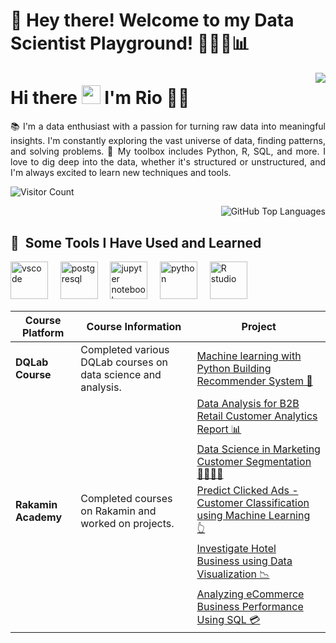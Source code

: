 # 👋 Hey there! Welcome to my Data Scientist Playground! 👨‍💻🔬📊


<img align='right' src = "https://github-readme-stats.vercel.app/api?username=riyouuyt&show_icons=true&theme=radical">

# Hi there <img src="https://github.com/riyouuyt/riyouuyt/blob/master/Assets/Hi.gif" width="30px"> I'm Rio 🧑🏻

<p align="justify">
  📚 I'm a data enthusiast with a passion for turning raw data into meaningful insights. I'm constantly exploring the vast universe of data, finding patterns, and solving problems.
🔬 My toolbox includes Python, R, SQL, and more. I love to dig deep into the data, whether it's structured or unstructured, and I'm always excited to learn new techniques and tools.


</p>



![Visitor Count](https://profile-counter.glitch.me/%7Briyouuyt%7D/count.svg)


<!-- ## 👁‍🗨 Most language -->
<p align="right">
  <img src="https://github-readme-stats.vercel.app/api/top-langs/?username=riyouuyt&layout=compact&theme=blue-green" alt="GitHub Top Languages">
</p>

<h2> 🚀 &nbsp;Some Tools I Have Used and Learned</h2>
<p align="left">
<img src="https://cdn.jsdelivr.net/gh/devicons/devicon/icons/vscode/vscode-original.svg" alt="vscode" width="60" height="60"/>
&nbsp;&nbsp;&nbsp;
<img src="https://cdn.jsdelivr.net/gh/devicons/devicon/icons/postgresql/postgresql-original.svg" alt="postgresql" width="60" height="60"/>
&nbsp;&nbsp;&nbsp;
<img src="https://cdn.jsdelivr.net/gh/devicons/devicon/icons/jupyter/jupyter-original.svg" alt="jupyter notebook" width="60" height="60"/>  
&nbsp;&nbsp;&nbsp;
<img src="https://cdn.jsdelivr.net/gh/devicons/devicon/icons/python/python-original.svg" alt="python" width="60" height="60"/>
&nbsp;&nbsp;&nbsp;
<img src="https://cdn.jsdelivr.net/gh/devicons/devicon/icons/rstudio/rstudio-original.svg" alt="R studio" width="60" height="60"/>
</p>



| Course Platform | Course Information | Project |
|-----------------|-------------------|---------|
| **DQLab Course** | Completed various DQLab courses on data science and analysis. | [Machine learning with Python Building Recommender System 🤖](https://github.com/riyouuyt/DQlab-Course/tree/master/Project/Python/Project%20Machine%20learning%20with%20Python%20Building%20Recommender%20System) |
| | | [Data Analysis for B2B Retail Customer Analytics Report 📊](https://github.com/riyouuyt/DQlab-Course/tree/master/Project/SQL/Project%20Data%20Analysis%20for%20B2B%20Retail%20Customer%20Analytics%20Report) |
| | | [Data Science in Marketing Customer Segmentation 👨‍👩‍👧‍👦](https://github.com/riyouuyt/DQlab-Course/tree/master/All%20Modules/Python/Applied%20Data%20Science%20In%20Industry/Data%20Science%20in%20Marketing%20Customer%20Segmentation) |
| **Rakamin Academy** | Completed courses on Rakamin and worked on projects. | [Predict Clicked Ads - Customer Classification using Machine Learning 👆](https://github.com/riyouuyt/Predict-Clicked-Ads-Customer-Classification-by-using-Machine-Learning) |
| | | [Investigate Hotel Business using Data Visualization 📉](https://github.com/riyouuyt/Investigate-Hotel-Business-using-Data-Visualization) |
| | | [Analyzing eCommerce Business Performance Using SQL 💳](https://github.com/riyouuyt/Analyzing-eCommerce-Business-Performance-Using-SQL) |
